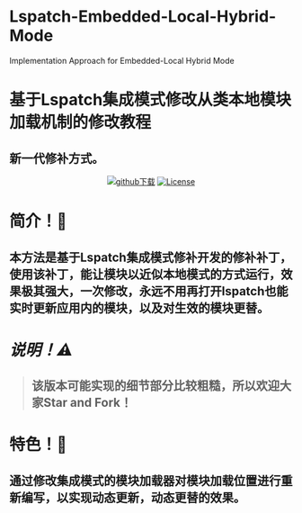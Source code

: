 # Lspatch-Embedded-Local-Hybrid-Mode
Implementation Approach for Embedded-Local Hybrid Mode


<div align="left">

# 基于Lspatch集成模式修改从类本地模块加载机制的修改教程
## 新一代修补方式。

<div align="center">

[![github下载](https://img.shields.io/badge/github-教程下载-informational?logo=github)](本地集成模式教程.zip) 
[![License](https://img.shields.io/github/license/QcxFlora/Lspatch-Embedded-Local-Hybrid-Mode?label=License)](https://choosealicense.com/licenses/gpl-3.0/)

<div align="left">

# 简介！🔧
## 本方法是基于Lspatch集成模式修补开发的修补补丁，使用该补丁，能让模块以近似本地模式的方式运行，效果极其强大，一次修改，永远不用再打开lspatch也能实时更新应用内的模块，以及对生效的模块更替。

# ***说明！⚠️***
>## 该版本可能实现的细节部分比较粗糙，所以欢迎大家Star and Fork！


# 特色！🚀
## 通过修改集成模式的模块加载器对模块加载位置进行重新编写，以实现动态更新，动态更替的效果。